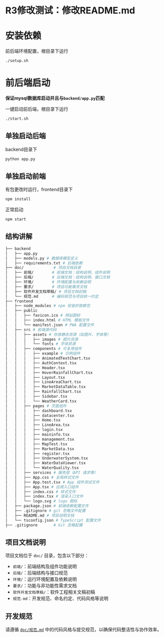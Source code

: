 # R3修改测试：修改README.md
# 安装依赖
前后端环境配置，根目录下运行
```bash
./setup.sh
```


# 前后端启动

**保证mysql数据库启动并且与`backend/app.py`匹配**

一键启动前后端，根目录下运行
```bash
./start.sh
```

## 单独启动后端


backend目录下
```bash
python app.py
```



## 单独启动前端

有包更改时运行，frontend目录下
```bash
npm install
```

正常启动
```bash
npm start
```

## 结构讲解
```bash
├── backend
│   ├── app.py
│   ├── models.py # 数据库模型定义
│   ├── requirements.txt # 后端依赖
├── doc/             # 项目文档目录
│   ├── 前端/        # 前端文档：结构说明、组件说明
│   ├── 后端/        # 后端文档：结构说明、接口文档
│   ├── 环境/        # 环境配置与依赖说明
│   ├── 要求/        # 项目功能需求文档
│   ├── 软件开发文档草稿/ # 项目文档初稿
│   └── 规范.md      # 编码规范与项目统一约定
├── frontend
│   ├── node_modules # npm 安装的依赖包
│   ├── public 
│   │   ├── favicon.ico # 网站图标
│   │   ├── index.html # HTML 模板文件
│   │   └── manifest.json # PWA 配置文件
│   ├── src # 前端源代码
│   │   ├── assets # 存放静态资源（如图片、字体等）
│   │   │   ├── images # 图片资源
│   │   │   └── fonts # 字体资源
│   │   ├── components # 可复用组件
│   │   │   ├── example # 示例组件
│   │   │   ├── AnimatedTextChart.tsx
│   │   │   ├── AuthContext.tsx
│   │   │   ├── Header.tsx
│   │   │   ├── HoverRainfallChart.tsx
│   │   │   ├── Layout.tsx
│   │   │   ├── LineAreaChart.tsx
│   │   │   ├── MarketDataTable.tsx
│   │   │   ├── RainfallChart.tsx
│   │   │   ├── Sidebar.tsx
│   │   │   └── WeatherCard.tsx
│   │   ├── pages # 页面组件
│   │   │   ├── dashboard.tsx
│   │   │   ├── datacenter.tsx
│   │   │   ├── Home.tsx
│   │   │   ├── LineArea.tsx
│   │   │   ├── login.tsx
│   │   │   ├── maininfo.tsx
│   │   │   ├── management.tsx
│   │   │   ├── MapTest.tsx
│   │   │   ├── MarketData.tsx
│   │   │   ├── register.tsx
│   │   │   ├── UnderwaterSystem.tsx
│   │   │   ├── WaterDataViewer.tsx
│   │   │   └── WaterQuality.tsx
│   │   ├── services # 服务层（API 请求等）
│   │   ├── App.css # 全局样式文件
│   │   ├── App.test.tsx # App 组件测试文件
│   │   ├── App.tsx # 应用入口组件
│   │   ├── index.css # 样式文件
│   │   ├── index.tsx # 渲染入口文件
│   │   └── logo.svg # logo 图标
│   ├── package.json # 前端依赖配置文件
│   ├── .gitignore # git 忽略文件配置
│   ├── README.md # 项目说明文档
│   └── tsconfig.json # TypeScript 配置文件
├── .gitignore       # Git 忽略配置

```



## 项目文档说明

项目文档位于 `doc/` 目录，包含以下部分：

* `前端/`：前端结构及组件功能说明
* `后端/`：后端结构与接口规范
* `环境/`：运行环境配置及依赖说明
* `要求/`：功能与非功能性需求文档
* `软件开发文档草稿/`：软件工程相关文稿初稿
* `规范.md`：开发规范、命名约定、代码风格等说明

## 开发规范

请遵循 [`doc/规范.md`](./doc/规范.md) 中的代码风格与提交规范，以确保代码整洁性与协作效率。



